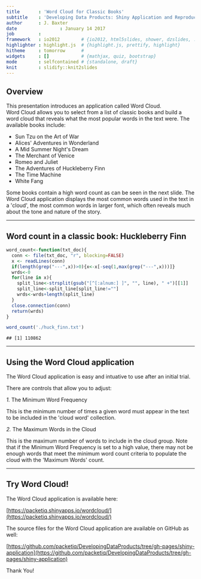 ```yaml
---
title       : 'Word Cloud for Classic Books'
subtitle    : 'Developing Data Products: Shiny Application and Reproducable Pitch'
author      : J. Baxter
date				: January 14 2017
job         : 
framework   : io2012        # {io2012, html5slides, shower, dzslides, ...}
highlighter : highlight.js  # {highlight.js, prettify, highlight}
hitheme     : tomorrow      # 
widgets     : []            # {mathjax, quiz, bootstrap}
mode        : selfcontained # {standalone, draft}
knit        : slidify::knit2slides
---
```


<style>
.title-slide {
  background-color: #FFFFFF; /* #EDE0CF; ; #CA9F9D*/
  background-image:url(http://goo.gl/EpXln);
  
}

.title-slide hgroup > h1 { 
	color: #6000FF; 
}

.title-slide hgroup > h2 { 
	color: #8000FF;
}

slide:not(.segue) h1{color: #0548FF}
slide:not(.segue) h2{color: #0548FF}
  
</style>

## Overview  

This presentation introduces an application called Word Cloud.  
Word Cloud allows you to select from a list of classic books and build a word cloud that reveals what the most popular words in the text were. The available books include:  

* Sun Tzu on the Art of War  
* Alices' Adventures in Wonderland  
* A Mid Summer Night's Dream  
* The Merchant of Venice  
* Romeo and Juliet  
* The Adventures of Huckleberry Finn  
* The Time Machine  
* White Fang 

Some books contain a high word count as can be seen in the next slide. The Word Cloud application displays the most common words used in the text in a 'cloud', the most common words in larger font, which often reveals much about the tone and nature of the story.  

---

## Word count in a classic book: Huckleberry Finn  



```r
word_count<-function(txt_doc){
  conn <- file(txt_doc, "r", blocking=FALSE)
  x <- readLines(conn)
  if(length(grep("---",x))>0){x<-x[-seq(1,max(grep("---",x)))]}
  wrds<-0
  for(line in x){
    split_line<-strsplit(gsub("[^[:alnum:] ]", "", line), " +")[[1]]
    split_line<-split_line[split_line!=""]
    wrds<-wrds+length(split_line)
  }
  close.connection(conn)
  return(wrds)
}

word_count('./huck_finn.txt')
```

```
## [1] 110862
```

---

## Using the Word Cloud application  

The Word Cloud application is easy and intuative to use after an initial trial.  

There are controls that allow you to adjust:

*1.* The Minimum Word Frequency

This is the minimum number of times a given word must appear in the text to be included in the 'cloud word' collection.  

*2.* The Maximum Words in the Cloud

This is the maximum number of words to include in the cloud group. Note that if the Minimum Word Frequency is set to a high value, there may not be enough words that meet the minimum word count criteria to populate the cloud with the 'Maximum Words' count.  

---

## Try Word Cloud!  

The Word Cloud application is available here:  

[https://packetiq.shinyapps.io/wordcloud/](https://packetiq.shinyapps.io/wordcloud/)  

The source files for the Word Cloud application are available on GitHub as well:  

[https://github.com/packetiq/DevelopingDataProducts/tree/gh-pages/shiny-application](https://github.com/packetiq/DevelopingDataProducts/tree/gh-pages/shiny-application)  


Thank You!



